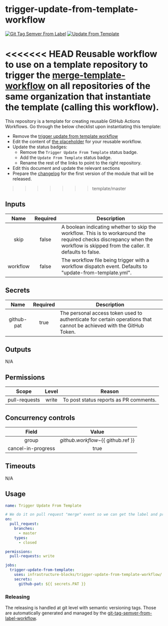 # trigger-update-from-template-workflow
[![Git Tag Semver From Label](https://github.com/infrastructure-blocks/trigger-update-from-template-workflow/actions/workflows/git-tag-semver-from-label.yml/badge.svg)](https://github.com/infrastructure-blocks/trigger-update-from-template-workflow/actions/workflows/git-tag-semver-from-label.yml)
[![Update From Template](https://github.com/infrastructure-blocks/trigger-update-from-template-workflow/actions/workflows/update-from-template.yml/badge.svg)](https://github.com/infrastructure-blocks/trigger-update-from-template-workflow/actions/workflows/update-from-template.yml)

<<<<<<< HEAD
Reusable workflow to use on a template repository to trigger the
[merge-template-workflow](https://github.com/infrastructure-blocks/merge-template-workflow)
on all repositories of the same organization that instantiate the template (calling this workflow).
=======
This repository is a template for creating reusable GitHub Actions Workflows. Go through the below checklist
upon instantiating this template:
- Remove the [trigger update from template workflow](.github/workflows/trigger-update-from-template.yml)
- Edit the content of [the placeholder](.github/workflows/workflow.yml) for your reusable workflow.
- Update the status badges:
    - Remove the `Trigger Update From Template` status badge.
    - Add the `Update From Template` status badge.
    - Rename the rest of the links to point to the right repository.
- Edit this document and update the relevant sections
- Prepare the [changelog](CHANGELOG.md) for the first version of the module that will be released.
>>>>>>> template/master

## Inputs

|   Name   | Required | Description                                                                                                                                                                  |
|:--------:|:--------:|------------------------------------------------------------------------------------------------------------------------------------------------------------------------------|
|   skip   |  false   | A boolean indicating whether to skip the workflow. This is to workaround the required checks discrepancy when the workflow is skipped from the caller. It defaults to false. |
| workflow |  false   | The workflow file being trigger with a workflow dispatch event. Defaults to "update-from-template.yml".                                                                      |


## Secrets

|    Name    | Required | Description                                                                                                          |
|:----------:|:--------:|----------------------------------------------------------------------------------------------------------------------|
| github-pat |   true   | The personal access token used to authenticate for certain operations that cannot be achieved with the GitHub Token. |

## Outputs

N/A

## Permissions

|     Scope     | Level | Reason                                 |
|:-------------:|:-----:|----------------------------------------|
| pull-requests | write | To post status reports as PR comments. |

## Concurrency controls

|      Field         |                 Value                    |
|:------------------:|:----------------------------------------:|
|       group        | ${{ github.workflow }}-${{ github.ref }} |
| cancel-in-progress |                   true                   | 

## Timeouts

N/A

## Usage

```yaml
name: Trigger Update From Template

# We do it on pull request "merge" event so we can get the label and propagate it more easily.
on:
  pull_request:
    branches:
      - master
    types:
      - closed

permissions:
  pull-requests: write

jobs:
  trigger-update-from-template:
    uses: infrastructure-blocks/trigger-update-from-template-workflow/.github/workflows/workflow.yml@v1
    secrets:
      github-pat: ${{ secrets.PAT }}
```

### Releasing

The releasing is handled at git level with semantic versioning tags. Those are automatically generated and managed
by the [git-tag-semver-from-label-workflow](https://github.com/infrastructure-blocks/git-tag-semver-from-label-workflow).
